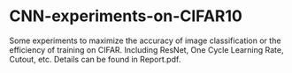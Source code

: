 # CNN-experiments-on-CIFAR10
Some experiments to maximize the accuracy of image classification or the efficiency of training on CIFAR. Including ResNet, One Cycle Learning Rate, Cutout, etc. Details can be found in Report.pdf.
